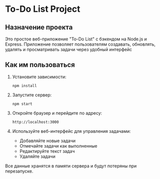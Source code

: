 # To-Do List Project

## Назначение проекта
Это простое веб-приложение "To-Do List" с бэкендом на Node.js и Express. Приложение позволяет пользователям создавать, обновлять, удалять и просматривать задачи через удобный интерфейс 

## Как им пользоваться
1. Установите зависимости:
   ```
   npm install
   ```

2. Запустите сервер:
   ```
   npm start
   ```

3. Откройте браузер и перейдите по адресу:
   ```
   http://localhost:3000
   ```

4. Используйте веб-интерфейс для управления задачами:
   - Добавляйте новые задачи
   - Отмечайте задачи как выполненные
   - Редактируйте текст задач
   - Удаляйте задачи

Все данные хранятся в памяти сервера и будут потеряны при перезапуске.
